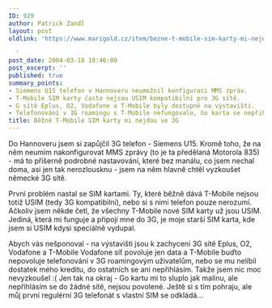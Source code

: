 ```yaml
---
ID: 929
author: Patrick Zandl
layout: post
oldlink: 'https://www.marigold.cz/item/bezne-t-mobile-sim-karty-mi-nejdou-ve-3g

  '
post_date: 2004-03-18 18:46:00
post_excerpt: ''
published: true
summary_points:
- Siemens U15 telefon v Hannoveru neumožnil konfiguraci MMS zpráv.
- T-Mobile SIM karty často nejsou USIM kompatibilní pro 3G sítě.
- G sítě Eplus, O2, Vodafone a T-Mobile byly dostupné na výstavišti.
- Telefonování v 3G roamingu s T-Mobile nefungovalo, Go karta se nepřihlásila.
title: Běžné T-Mobile SIM karty mi nejdou ve 3G
---
```


<p>
Do Hannoveru jsem si zapůjčil 3G telefon - Siemens U15. Kromě toho, že na něm neumím nakonfigurovat MMS zprávy (to je ta předělaná Motorola 835) - má to příšerně podrobné nastavování, které bez manálu, co jsem nechal doma, asi jen tak nerozlousknu - jsem na něm hlavně chtěl vyzkoušet německé 3G sítě. </p>

<p>
První problém nastal se SIM kartami. Ty, které běžně dává T-Mobile nejsou totiž USIM (tedy 3G kompatibilní), nebo si s nimi telefon pouze nerozumí. Ačkoliv jsem někde četl, že všechny T-Mobile nové SIM karty už jsou USIM. Jediná, která mi funguje a připojí mne do 3G, je moje starší SIM karta, kde jsem si USIM kdysi speciálně vydupal. </p>

<p>
Abych vás nešponoval - na výstavišti jsou k zachycení 3G sítě Eplus, O2, Vodafone a T-Mobile Vodafone síť povoluje jen data a T-Mobile buďto nepovoluje telefonování v 3G roamingovým uživatelům, nebo se mu nelíbil dostatek mého kreditu, do ostatních se ani nepřihlásím. Takže jsem nic moc nevyzkoušel :( Jen tak na okraj - Go kartu mi to sluplo jak malinu, ale nepřihlásím se do žádné sítě, nejsou povolené. Ještě si s tím pohraju, ale můj první regulérní 3G telefonát s vlastní SIM se odkládá...</p>